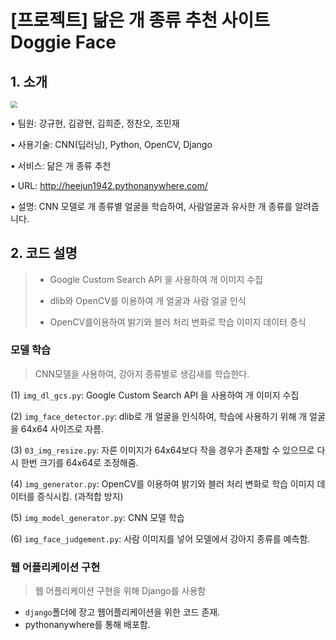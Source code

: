 # [프로젝트] 닮은 개 종류 추천 사이트 Doggie Face



## 1. 소개



<img src="https://user-images.githubusercontent.com/58925328/87747557-a45f9600-c82e-11ea-9f9c-55f4a637fa58.PNG" style="zoom: 67%;" />

• 팀원: 강규현, 김광현, 김희준, 정찬오, 조민재 

• 사용기술: CNN(딥러닝), Python, OpenCV, Django

• 서비스: 닮은 개 종류 추천 

• URL: http://heejun1942.pythonanywhere.com/ 

• 설명: CNN 모델로 개 종류별 얼굴을 학습하여, 사람얼굴과 유사한 개 종류를 알려줍니다. 



## 2. 코드 설명

>- Google Custom Search API 을 사용하여 개 이미지 수집
>- dlib와 OpenCV를 이용하여 개 얼굴과 사람 얼굴 인식 
>
>- OpenCV를이용하여 밝기와 블러 처리 변화로 학습 이미지 데이터 증식



### 모델 학습

>CNN모델을 사용하여, 강아지 종류별로 생김새를 학습한다.



(1) `img_dl_gcs.py`: Google Custom Search API 을 사용하여 개 이미지 수집

(2) `img_face_detector.py`: dlib로 개 얼굴을 인식하여, 학습에 사용하기 위해 개 얼굴을 64x64 사이즈로 자름. 

(3) `03_img_resize.py`: 자른 이미지가 64x64보다 작을 경우가 존재할 수 있으므로 다시 한번 크기를 64x64로 조정해줌.

(4) `img_generator.py`: OpenCV를 이용하여 밝기와 블러 처리 변화로 학습 이미지 데이터를 증식시킴. (과적합 방지)

(5) `img_model_generator.py`: CNN 모델 학습

(6) `img_face_judgement.py`: 사람 이미지를 넣어 모델에서 강아지 종류를 예측함.



### 웹 어플리케이션 구현

>웹 어플리케이션 구현을 위해 Django를 사용함



- `django`폴더에 장고 웹어플리케이션을 위한 코드 존재.
- pythonanywhere를 통해 배포함.